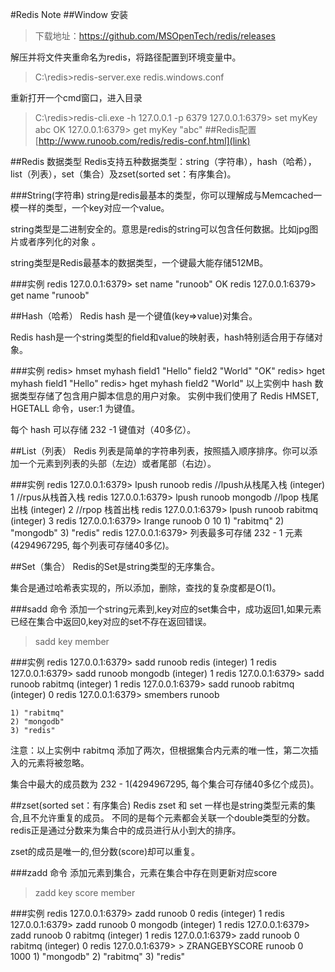 #Redis Note
##Window 安装
> 下载地址：https://github.com/MSOpenTech/redis/releases

解压并将文件夹重命名为redis，将路径配置到环境变量中。

>C:\redis>redis-server.exe redis.windows.conf

重新打开一个cmd窗口，进入目录
>C:\redis>redis-cli.exe -h 127.0.0.1 -p 6379
>127.0.0.1:6379> set myKey abc
>OK
>127.0.0.1:6379> get myKey
>"abc"
##Redis配置
[http://www.runoob.com/redis/redis-conf.html](link)

##Redis 数据类型
Redis支持五种数据类型：string（字符串），hash（哈希），list（列表），set（集合）及zset(sorted set：有序集合)。

###String(字符串)
string是redis最基本的类型，你可以理解成与Memcached一模一样的类型，一个key对应一个value。

string类型是二进制安全的。意思是redis的string可以包含任何数据。比如jpg图片或者序列化的对象 。

string类型是Redis最基本的数据类型，一个键最大能存储512MB。

###实例
    redis 127.0.0.1:6379> set name "runoob"
    OK
    redis 127.0.0.1:6379> get name
    "runoob"

##Hash（哈希）
Redis hash 是一个键值(key=>value)对集合。

Redis hash是一个string类型的field和value的映射表，hash特别适合用于存储对象。

###实例
    redis> hmset myhash field1 "Hello" field2 "World"
    "OK"
    redis> hget myhash field1
    "Hello"
    redis> hget myhash field2
    "World"
以上实例中 hash 数据类型存储了包含用户脚本信息的用户对象。 实例中我们使用了 Redis HMSET, HGETALL 命令，user:1 为键值。

每个 hash 可以存储 232 -1 键值对（40多亿）。

##List（列表）
Redis 列表是简单的字符串列表，按照插入顺序排序。你可以添加一个元素到列表的头部（左边）或者尾部（右边）。

###实例
    redis 127.0.0.1:6379> lpush runoob redis  //lpush从栈尾入栈
    (integer) 1                                 //rpus从栈首入栈
    redis 127.0.0.1:6379> lpush runoob mongodb  //lpop 栈尾出栈
    (integer) 2                                 //rpop 栈首出栈
    redis 127.0.0.1:6379> lpush runoob rabitmq
    (integer) 3
    redis 127.0.0.1:6379> lrange runoob 0 10
    1) "rabitmq"
    2) "mongodb"
    3) "redis"
    redis 127.0.0.1:6379>
列表最多可存储 232 - 1 元素 (4294967295, 每个列表可存储40多亿)。

##Set（集合）
Redis的Set是string类型的无序集合。

集合是通过哈希表实现的，所以添加，删除，查找的复杂度都是O(1)。

###sadd 命令
添加一个string元素到,key对应的set集合中，成功返回1,如果元素已经在集合中返回0,key对应的set不存在返回错误。

>sadd key member

###实例
    redis 127.0.0.1:6379> sadd runoob redis
    (integer) 1
    redis 127.0.0.1:6379> sadd runoob mongodb
    (integer) 1
    redis 127.0.0.1:6379> sadd runoob rabitmq
    (integer) 1
    redis 127.0.0.1:6379> sadd runoob rabitmq
    (integer) 0
    redis 127.0.0.1:6379> smembers runoob
    
    1) "rabitmq"
    2) "mongodb"
    3) "redis"

注意：以上实例中 rabitmq 添加了两次，但根据集合内元素的唯一性，第二次插入的元素将被忽略。

集合中最大的成员数为 232 - 1(4294967295, 每个集合可存储40多亿个成员)。

##zset(sorted set：有序集合)
Redis zset 和 set 一样也是string类型元素的集合,且不允许重复的成员。
不同的是每个元素都会关联一个double类型的分数。redis正是通过分数来为集合中的成员进行从小到大的排序。

zset的成员是唯一的,但分数(score)却可以重复。

###zadd 命令
添加元素到集合，元素在集合中存在则更新对应score

>zadd key score member

###实例
    redis 127.0.0.1:6379> zadd runoob 0 redis
    (integer) 1
    redis 127.0.0.1:6379> zadd runoob 0 mongodb
    (integer) 1
    redis 127.0.0.1:6379> zadd runoob 0 rabitmq
    (integer) 1
    redis 127.0.0.1:6379> zadd runoob 0 rabitmq
    (integer) 0
    redis 127.0.0.1:6379> > ZRANGEBYSCORE runoob 0 1000
    1) "mongodb"
    2) "rabitmq"
    3) "redis"
